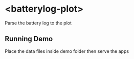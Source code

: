 # \<batterylog-plot\>

Parse the battery log to the plot

## Running Demo
Place the data files inside demo folder then serve the apps